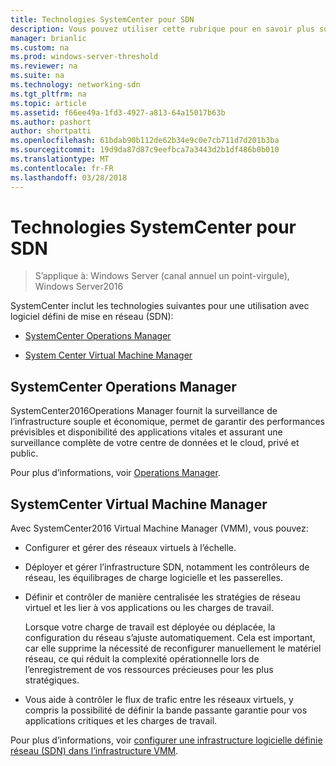 ```yaml
---
title: Technologies SystemCenter pour SDN
description: Vous pouvez utiliser cette rubrique pour en savoir plus sur les technologies de mise en réseau défini par logiciel (SDN) qui sont fournies dans SystemCenter.
manager: brianlic
ms.custom: na
ms.prod: windows-server-threshold
ms.reviewer: na
ms.suite: na
ms.technology: networking-sdn
ms.tgt_pltfrm: na
ms.topic: article
ms.assetid: f66ee49a-1fd3-4927-a813-64a15017b63b
ms.author: pashort
author: shortpatti
ms.openlocfilehash: 61bdab90b112de62b34e9c0e7cb711d7d201b3ba
ms.sourcegitcommit: 19d9da87d87c9eefbca7a3443d2b1df486b0b010
ms.translationtype: MT
ms.contentlocale: fr-FR
ms.lasthandoff: 03/28/2018
---
```

# <a name="system-center-technologies-for-sdn"></a>Technologies SystemCenter pour SDN

>S’applique à: Windows Server (canal annuel un point-virgule), Windows Server2016

SystemCenter inclut les technologies suivantes pour une utilisation avec logiciel défini de mise en réseau (SDN):  
  
-   [SystemCenter Operations Manager](#bkmk_scom)  
  
-   [System Center Virtual Machine Manager](#bkmk_scvmm)  
  
  
## <a name="bkmk_scom"></a>SystemCenter Operations Manager  
SystemCenter2016Operations Manager fournit la surveillance de l’infrastructure souple et économique, permet de garantir des performances prévisibles et disponibilité des applications vitales et assurant une surveillance complète de votre centre de données et le cloud, privé et public.  
  
Pour plus d’informations, voir [Operations Manager](https://technet.microsoft.com/library/hh205987.aspx).  
  
## <a name="bkmk_scvmm"></a>SystemCenter Virtual Machine Manager  
Avec SystemCenter2016 Virtual Machine Manager (VMM), vous pouvez:

- Configurer et gérer des réseaux virtuels à l’échelle.
- Déployer et gérer l’infrastructure SDN, notamment les contrôleurs de réseau, les équilibrages de charge logicielle et les passerelles. 
- Définir et contrôler de manière centralisée les stratégies de réseau virtuel et les lier à vos applications ou les charges de travail. 

  Lorsque votre charge de travail est déployée ou déplacée, la configuration du réseau s’ajuste automatiquement. Cela est important, car elle supprime la nécessité de reconfigurer manuellement le matériel réseau, ce qui réduit la complexité opérationnelle lors de l’enregistrement de vos ressources précieuses pour les plus stratégiques. 
- Vous aide à contrôler le flux de trafic entre les réseaux virtuels, y compris la possibilité de définir la bande passante garantie pour vos applications critiques et les charges de travail.  
  

Pour plus d’informations, voir [configurer une infrastructure logicielle définie réseau (SDN) dans l’infrastructure VMM](https://technet.microsoft.com/system-center-docs/vmm/scenario/sdn-overview).  
    

  